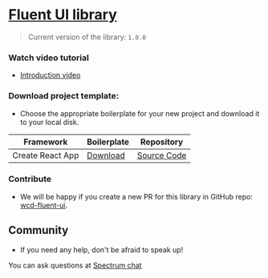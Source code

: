 # [Fluent UI library](https://developer.microsoft.com/en-us/fluentui#/controls/web)

> Current version of the library: `1.0.0`

### Watch video tutorial

* [Introduction video](https://youtu.be/jeZyOjZKxYc)

### Download project template:

* Choose the appropriate boilerplate for your new project and download it to your local disk. 

| Framework | Boilerplate | Repository |
|---|---|---|
| Create React App | [Download](https://github.com/react-ui-builder/fluent-ui-cra-boilerplate/archive/master.zip)  | [Source Code](https://github.com/react-ui-builder/fluent-ui-cra-boilerplate) |

### Contribute

* We will be happy if you create a new PR for this library in GitHub repo: [wcd-fluent-ui](https://github.com/react-ui-builder/wcd-fluent-ui).

## Community

* If you need any help, don't be afraid to speak up!

You can ask questions at [Spectrum chat](https://spectrum.chat/react-ui-builder)
